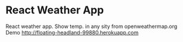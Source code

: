# React Weather App
React weather app. Show temp. in any sity from openweathermap.org
Demo http://floating-headland-99880.herokuapp.com
